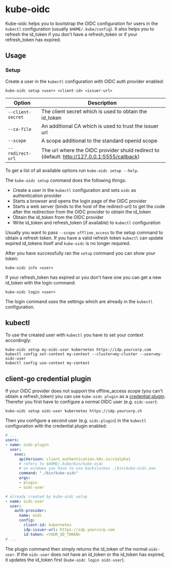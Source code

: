 # kube-oidc

Kube-oidc helps you to bootstrap the OIDC configuration for users in the `kubectl` configuration (usually `$HOME/.kube/config`).
It also helps you to refresh the id_token if you don't have a refresh_token or if your refresh_token has expired.

## Usage
### Setup
Create a user in the `kubectl` configuration with OIDC auth provider enabled:
```
kube-oidc setup <user> <client-id> <issuer-url>
```
| Option            | Description |
| ----------------  | ----------- |
| `--client-secret` | The client secret which is used to obtain the id_token |
| `--ca-file`       | An additional CA which is used to trust the issuer url |
| `--scope`         | A scope additional to the standard openid scope |
| `--redirect-url`  | The url where the OIDC provider shuld redirect to (default: http://127.0.0.1:5555/callback) |
To get a list of all available options run `kube-oidc setup --help`.

The `kube-oidc setup` command does the following things:

* Create a user in the `kubectl` configuration and sets `oidc` as authentication provider
* Starts a browser and opens the login page of the OIDC provider
* Starts a web server (binds to the host of the redirect-url) to get the code after the redirection from the OIDC provider to obtain the id_token
* Obtain the id_token from the OIDC provider
* Write id_token and refresh_token (if available) to `kubectl` configuration

Usually you want to pass `--scope offline_access` to the setup command to obtain a refresh token.
If you have a valid refresh token `kubectl` can update expired id_tokens itself and `kube-oidc` is no longer required.

After you have successfully ran the `setup` command you can show your token:
```
kube-oidc info <user>
```

If your refresh_token has expired or you don't have one you can get a new id_token with the login command:
```
kube-oidc login <user>
```

The login command uses the settings which are already in the `kubectl` configuration.

## kubectl
To use the created user with `kubectl` you have to set your context accordingly:
```
kube-oidc setup my-oidc-user kubernetes https://idp.yourcorp.com
kubectl config set-context my-context --cluster=my-cluster --user=my-oidc-user
kubectl config use-context my-context
```

## client-go credential plugin
If your OIDC provider does not support the offline_access scope (you can't obtain a refresh_token) you can use `kube-oidc plugin` as a [credential plugin](https://kubernetes.io/docs/reference/access-authn-authz/authentication/#client-go-credential-plugins).
Therefor you first have to configure a normal OIDC user (e.g. `oidc-user`):
```
kube-oidc setup oidc-user kubernetes https://idp.yourcorp.ch
```
Then you configure a second user (e.g. `oidc-plugin`) in the `kubectl` configuration with the credential plugin enabled:
```yaml
# ...
users:
- name: oidc-plugin
  user:
    exec:
	  apiVersion: client.authentication.k8s.io/v1alpha1
	  # refers to $HOME/.kube/bin/kube-oidc
	  # on windows you have to use backslashes .\bin\kube-oidc.exe
	  command: "./bin/kube-oidc"
	  args:
	  - plugin
	  - oidc-user

# already created by kube-oidc setup
- name: oidc-user
  user:
    auth-provider:
	  name: oidc
	  config:
	    client-id: kubernetes
		idp-issuer-url: https://idp.yourcorp.com
		id-token: <YOUR_ID_TOKEN>
# ...
```
The plugin command then simply returns the id_token of the normal `oidc-user`. If the `oidc-user` does not have an id_token or the id_token has expired, it updates the id_token first (`kube-oidc login oidc-user`).

